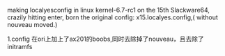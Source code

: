 making localyesconfig in linux kernel-6.7-rc1 on the 15th Slackware64, crazily hitting enter, born the original config: x15.localyes.config,( without nouveau moved.)

1.config 在ori上加上了ax201的boobs,同时去除掉了nouveau，且去除了initramfs
